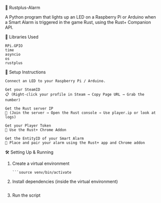🚨 Rustplus-Alarm

A Python program that lights up an LED on a Raspberry Pi or Arduino when a Smart Alarm is triggered in the game Rust, using the Rust+ Companion API.

🧰 Libraries Used
    
    RPi.GPIO
    time
    asyncio
    os
    rustplus

🔧 Setup Instructions
    
    Connect an LED to your Raspberry Pi / Arduino.
    
    Get your SteamID
    📋 (Right-click your profile in Steam → Copy Page URL → Grab the number)

    Get the Rust server IP
    📡 (Join the server → Open the Rust console → Use player.ip or look at logs)

    Get your Player Token
    🔐 Use the Rust+ Chrome Addon

    Get the EntityID of your Smart Alarm
    📱 Place and pair your alarm using the Rust+ app and Chrome addon
    
🛠️ Setting Up & Running
1. Create a virtual environment

    ```python3 -m venv venv
    ```source venv/bin/activate

2. Install dependencies (inside the virtual environment)

    ```pip install rustplus RPi.GPIO

3. Run the script

    ```python Rust+API.py
